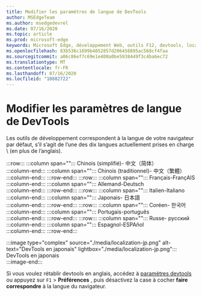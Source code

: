 ```yaml
---
title: Modifier les paramètres de langue de DevTools
author: MSEdgeTeam
ms.author: msedgedevrel
ms.date: 07/16/2020
ms.topic: article
ms.prod: microsoft-edge
keywords: Microsoft Edge, développement Web, outils F12, devtools, localisation, loc, langue
ms.openlocfilehash: 83b536c1699b4052857d206456895ac568cf4faa
ms.sourcegitcommit: a06c86ef7c69e1e400a0be5938449f3c4ba6ec72
ms.translationtype: MT
ms.contentlocale: fr-FR
ms.lasthandoff: 07/16/2020
ms.locfileid: "10882722"
---
```

# Modifier les paramètres de langue de DevTools  

Les outils de développement correspondent à la langue de votre navigateur par défaut, s’il s’agit de l’une des dix langues actuellement prises en charge \ (en plus de l’anglais).  

:::row:::
   :::column span="":::
      Chinois (simplifié)- &#20013;&#25991;&#65288;&#31616;&#20307;&#65289;  
   :::column-end:::
   :::column span="":::
      Chinois (traditionnel)- &#20013;&#25991;&#65288;&#32321;&#39636;&#65289;  
   :::column-end:::
:::row-end:::
:::row:::
   :::column span="":::
      Français-Fran&#231;AIS  
   :::column-end:::
   :::column span="":::
      Allemand-Deutsch  
   :::column-end:::
:::row-end:::
:::row:::
   :::column span="":::
      Italien-Italiano  
   :::column-end:::
   :::column span="":::
      Japonais- &#26085;&#26412;&#35486;  
   :::column-end:::
:::row-end:::
:::row:::
   :::column span="":::
      Coréen- &#54620;&#44397;&#50612;  
   :::column-end:::
   :::column span="":::
      Portugais-portugu&#234;s  
   :::column-end:::
:::row-end:::
:::row:::
   :::column span="":::
      Russe- &#1088;&#1091;&#1089;&#1089;&#1082;&#1080;&#1081;  
   :::column-end:::
   :::column span="":::
      Espagnol-ESPA&#241;ol  
   :::column-end:::
:::row-end:::  

:::image type="complex" source="./media/localization-jp.png" alt-text="DevTools en japonais" lightbox="./media/localization-jp.png":::
   DevTools en japonais  
:::image-end:::  

Si vous voulez rétablir devtools en anglais, accédez à [paramètres devtools][DevtoolschromiumCustomizeIndexSettings] ou appuyez sur `F1`  >  **Préférences** , puis désactivez la case à cocher **faire correspondre** à la langue du navigateur.  

<!-- links -->  

[DevtoolschromiumCustomizeIndexSettings]: ./index.md#settings "Paramètres-personnaliser Microsoft Edge DevTools | Documents Microsoft"  
